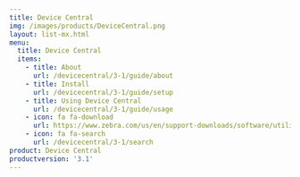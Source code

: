 ```yaml
---
title: Device Central
img: /images/products/DeviceCentral.png
layout: list-mx.html
menu:
  title: Device Central
  items:
    - title: About
      url: /devicecentral/3-1/guide/about
    - title: Install
      url: /devicecentral/3-1/guide/setup
    - title: Using Device Central
      url: /devicecentral/3-1/guide/usage
    - icon: fa fa-download
      url: https://www.zebra.com/us/en/support-downloads/software/utilities/device-central.html
    - icon: fa fa-search
      url: /devicecentral/3-1/search
product: Device Central
productversion: '3.1'
---
```


